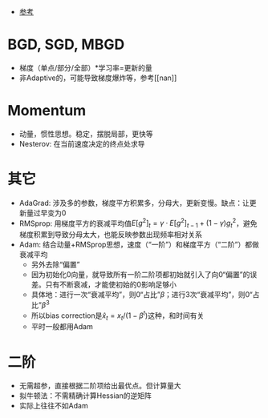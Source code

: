 - [参考](https://zhuanlan.zhihu.com/p/40415008)
# BGD, SGD, MBGD
- 梯度（单点/部分/全部）*学习率=更新的量
- 非Adaptive的，可能导致梯度爆炸等，参考[[nan]]
# Momentum
- 动量，惯性思想。稳定，摆脱局部，更快等
- Nesterov: 在当前速度决定的终点处求导
# 其它
- AdaGrad: 涉及多的参数，梯度平方积累多，分母大，更新变慢。缺点：让更新量过早变为0
- RMSprop: 用梯度平方的衰减平均值$E[g^2]_t = \gamma \cdot E[g^2]_{t-1} + (1-\gamma) g_t^2$，避免梯度积累到导致分母太大，也能反映参数出现频率相对关系
- Adam: 结合动量+RMSprop思想，速度（“一阶”）和梯度平方（“二阶”）都做衰减平均
  - 另外去除“偏置”
  - 因为初始化0向量，就导致所有一阶二阶项都初始就引入了向0“偏置”的误差。只有不断衰减，才能使初始的0影响足够小
  - 具体地：进行一次“衰减平均”，则0“占比”$\beta$；进行3次“衰减平均”，则0“占比”$\beta^3$
  - 所以bias correction是$\hat x_t = x_t / (1 - \beta^t)$这种，和时间有关
  - 平时一般都用Adam
# 二阶
- 无需超参，直接根据二阶项给出最优点。但计算量大
- 拟牛顿法：不需精确计算Hessian的逆矩阵
- 实际上往往不如Adam